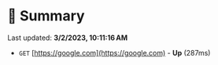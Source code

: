 # 📖 Summary
Last updated: **3/2/2023, 10:11:16 AM**

- `GET` [https://google.com](https://google.com) - **Up** (287ms)
